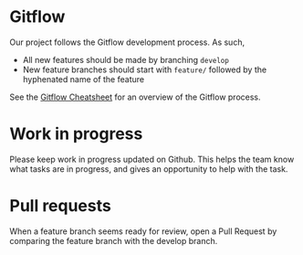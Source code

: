 # Gitflow
Our project follows the Gitflow development process. As such,

* All new features should be made by branching `develop`
* New feature branches should start with `feature/` followed by the hyphenated name of the feature
 
See the [Gitflow Cheatsheet](http://danielkummer.github.io/git-flow-cheatsheet/) for an overview of the Gitflow process.

# Work in progress
Please keep work in progress updated on Github. This helps the team know what tasks are in progress, and gives an opportunity to help with the task.

# Pull requests
When a feature branch seems ready for review, open a Pull Request by comparing the feature branch with the develop branch.


